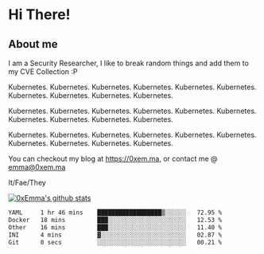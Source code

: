 # Hi There!

## About me
I am a Security Researcher, I like to break random things and add them to my CVE Collection :P 

Kubernetes. Kubernetes. Kubernetes. Kubernetes. Kubernetes. Kubernetes. Kubernetes. Kubernetes. Kubernetes. Kubernetes.

Kubernetes. Kubernetes. Kubernetes. Kubernetes. Kubernetes. Kubernetes. Kubernetes. Kubernetes. Kubernetes. Kubernetes.

Kubernetes. Kubernetes. Kubernetes. Kubernetes. Kubernetes. Kubernetes. Kubernetes. Kubernetes. Kubernetes. Kubernetes.

You can checkout my blog at https://0xem.ma, or contact me @ [emma@0xem.ma](mailto:emma@0xem.ma)

It/Fae/They

[![0xEmma's github stats](https://github-readme-stats.vercel.app/api?username=0xEmma&count_private=true&show_icons=true&theme=gruvbox)](https://github.com/0xEmma)
<!--START_SECTION:waka-->

```txt
YAML     1 hr 46 mins    ██████████████████▒░░░░░░   72.95 %
Docker   18 mins         ███░░░░░░░░░░░░░░░░░░░░░░   12.53 %
Other    16 mins         ███░░░░░░░░░░░░░░░░░░░░░░   11.40 %
INI      4 mins          ▓░░░░░░░░░░░░░░░░░░░░░░░░   02.87 %
Git      0 secs          ░░░░░░░░░░░░░░░░░░░░░░░░░   00.21 %
```

<!--END_SECTION:waka-->
